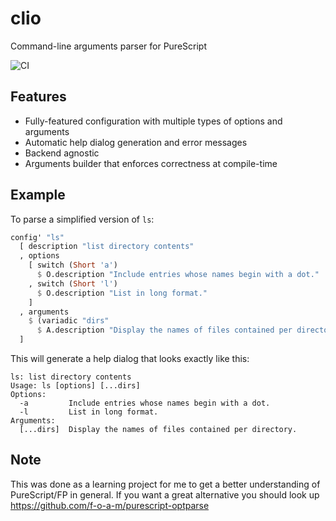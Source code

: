 # clio
Command-line arguments parser for PureScript

![CI](https://github.com/flix477/purescript-clio/workflows/PureScript%20CI/badge.svg)

## Features
- Fully-featured configuration with multiple types of options and arguments
- Automatic help dialog generation and error messages
- Backend agnostic
- Arguments builder that enforces correctness at compile-time

## Example
To parse a simplified version of `ls`:
```purescript
config' "ls"
  [ description "list directory contents"
  , options
    [ switch (Short 'a')
      $ O.description "Include entries whose names begin with a dot."
    , switch (Short 'l')
      $ O.description "List in long format."
    ]
  , arguments
    $ (variadic "dirs"
      $ A.description "Display the names of files contained per directory.")
  ]
```

This will generate a help dialog that looks exactly like this:
```
ls: list directory contents
Usage: ls [options] [...dirs]
Options:
  -a         Include entries whose names begin with a dot.
  -l         List in long format.
Arguments:
  [...dirs]  Display the names of files contained per directory.
```

## Note
This was done as a learning project for me to get a better understanding of PureScript/FP in general.
If you want a great alternative you should look up https://github.com/f-o-a-m/purescript-optparse
